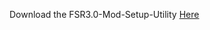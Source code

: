 Download the FSR3.0-Mod-Setup-Utility [Here](https://sharemods.com/432zvh0bzzgr/FSR3_v1.7.17.rar.html)